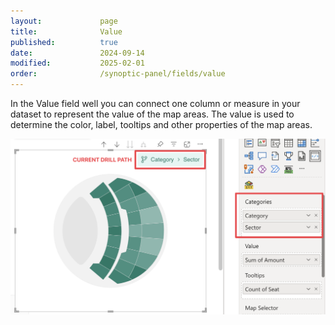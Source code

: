 ```yaml
---
layout:             page
title:              Value
published:          true
date:               2024-09-14
modified:           2025-02-01
order:              /synoptic-panel/fields/value
---
```



In the Value field well you can connect one column or measure in your dataset to represent the value of the map areas. The value is used to determine the color, label, tooltips and other properties of the map areas.

<img src="./images/categories.png" >
